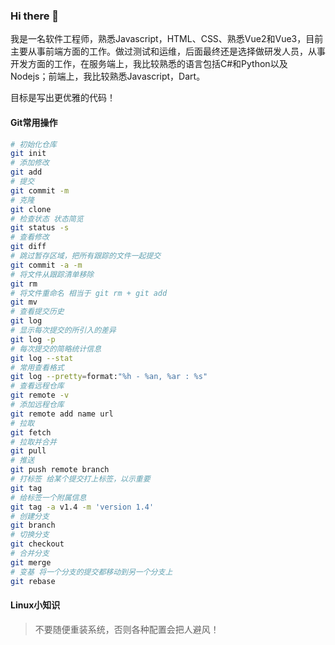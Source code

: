 
### Hi there 👋

我是一名软件工程师，熟悉Javascript，HTML、CSS、熟悉Vue2和Vue3，目前主要从事前端方面的工作。做过测试和运维，后面最终还是选择做研发人员，从事开发方面的工作，在服务端上，我比较熟悉的语言包括C#和Python以及Nodejs；前端上，我比较熟悉Javascript，Dart。

目标是写出更优雅的代码！

#### Git常用操作

```sh
# 初始化仓库
git init
# 添加修改
git add 
# 提交
git commit -m 
# 克隆
git clone 
# 检查状态 状态简览
git status -s 
# 查看修改
git diff 
# 跳过暂存区域，把所有跟踪的文件一起提交
git commit -a -m 
# 将文件从跟踪清单移除
git rm 
# 将文件重命名 相当于 git rm + git add
git mv
# 查看提交历史
git log
# 显示每次提交的所引入的差异
git log -p 
# 每次提交的简略统计信息
git log --stat 
# 常用查看格式
git log --pretty=format:"%h - %an, %ar : %s"
# 查看远程仓库
git remote -v
# 添加远程仓库
git remote add name url
# 拉取
git fetch
# 拉取并合并 
git pull
# 推送
git push remote branch 
# 打标签 给某个提交打上标签，以示重要
git tag
# 给标签一个附属信息
git tag -a v1.4 -m 'version 1.4'
# 创建分支
git branch 
# 切换分支
git checkout
# 合并分支
git merge
# 变基 将一个分支的提交都移动到另一个分支上
git rebase 

```

#### Linux小知识

> 不要随便重装系统，否则各种配置会把人避风！






